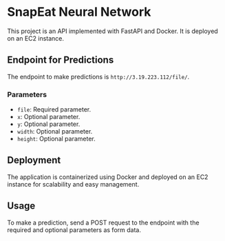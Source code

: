 # SnapEat Neural Network

This project is an API implemented with FastAPI and Docker. It is deployed on an EC2 instance.

## Endpoint for Predictions

The endpoint to make predictions is `http://3.19.223.112/file/`.

### Parameters

- `file`: Required parameter.
- `x`: Optional parameter.
- `y`: Optional parameter.
- `width`: Optional parameter.
- `height`: Optional parameter.

## Deployment

The application is containerized using Docker and deployed on an EC2 instance for scalability and easy management.

## Usage

To make a prediction, send a POST request to the endpoint with the required and optional parameters as form data.

